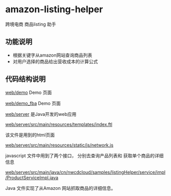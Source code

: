 # amazon-listing-helper
跨境电商 商品listing 助手


## 功能说明

 - 根据关键字从amazon网站查询商品列表
 - 对用户选择的商品给出营收成本的计算公式
 
 
## 代码结构说明

[web/demo](web/demo)   Demo 页面

[web/demo_fba](web/demo_fba)  Demo 页面

[web/server](web/server) 是Java开发的web应用



[web/server/src/main/resources/templates/index.ftl](web/server/src/main/resources/templates/index.ftl) 

该文件是用到的html页面


[web/server/src/main/resources/static/js/network.js](web/server/src/main/resources/static/js/network.js)

javascript 文件中用到了两个接口， 分别去查询产品列表和 获取单个商品的详细信息




[web/server/src/main/java/cn/nwcdcloud/samples/listingHelper/service/impl/ProductServiceImpl.java](web/server/src/main/java/cn/nwcdcloud/samples/listingHelper/service/impl/ProductServiceImpl.java)

Java 文件实现了从Amazon 网站抓取商品的详细信息。 


